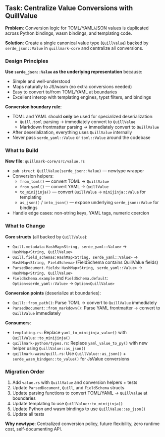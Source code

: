 ## Task: Centralize Value Conversions with QuillValue

**Problem**: Conversion logic for TOML/YAML/JSON values is duplicated across Python bindings, wasm bindings, and templating code.

**Solution**: Create a single canonical value type (`QuillValue`) backed by `serde_json::Value` in `quillmark-core` and centralize all conversions.

### Design Principles

**Use `serde_json::Value` as the underlying representation** because:
- Simple and well-understood
- Maps naturally to JS/wasm (no extra conversions needed)
- Easy to convert to/from TOML/YAML at boundaries
- Excellent interop with templating engines, typst filters, and bindings

**Conversion boundary rule**: 
- TOML and YAML should **only** be used for specialized deserialization:
  - `Quill.toml` parsing → immediately convert to `QuillValue`
  - Markdown frontmatter parsing → immediately convert to `QuillValue`
- After deserialization, everything uses `QuillValue` internally
- Never pass `serde_yaml::Value` or `toml::Value` around the codebase

### What to Build

**New file**: `quillmark-core/src/value.rs`
- `pub struct QuillValue(serde_json::Value)` — newtype wrapper
- Conversion helpers:
  - `from_toml()` — convert TOML → `QuillValue`
  - `from_yaml()` — convert YAML → `QuillValue`
  - `to_minijinja()` — convert `QuillValue` → `minijinja::Value` for templating
  - `as_json()` / `into_json()` — expose underlying `serde_json::Value` for bindings
- Handle edge cases: non-string keys, YAML tags, numeric coercion

### What to Change

**Core structs** (all backed by `QuillValue`):
- `Quill.metadata`: `HashMap<String, serde_yaml::Value>` → `HashMap<String, QuillValue>`
- `Quill.field_schemas`: `HashMap<String, serde_yaml::Value>` → `HashMap<String, FieldSchema>` (FieldSchema contains QuillValue fields)
- `ParsedDocument.fields`: `HashMap<String, serde_yaml::Value>` → `HashMap<String, QuillValue>`
- `FieldSchema.example` and `FieldSchema.default`: `Option<serde_yaml::Value>` → `Option<QuillValue>`

**Conversion points** (deserialize at boundaries):
- `Quill::from_path()`: Parse TOML → convert to `QuillValue` immediately
- `ParsedDocument::from_markdown()`: Parse YAML frontmatter → convert to `QuillValue` immediately

**Consumers**:
- `templating.rs`: Replace `yaml_to_minijinja_value()` with `QuillValue::to_minijinja()`
- `quillmark-python/types.rs`: Replace `yaml_value_to_py()` with new helper using `QuillValue::as_json()`
- `quillmark-wasm/quill.rs`: Use `QuillValue::as_json()` + `serde_wasm_bindgen::to_value()` for JsValue conversions

### Migration Order
1. Add `value.rs` with `QuillValue` and conversion helpers + tests
2. Update `ParsedDocument`, `Quill`, and `FieldSchema` structs
3. Update parsing functions to convert TOML/YAML → `QuillValue` at boundaries
4. Update templating to use `QuillValue::to_minijinja()`
5. Update Python and wasm bindings to use `QuillValue::as_json()`
6. Update all tests

**Why newtype**: Centralized conversion policy, future flexibility, zero runtime cost, self-documenting API.